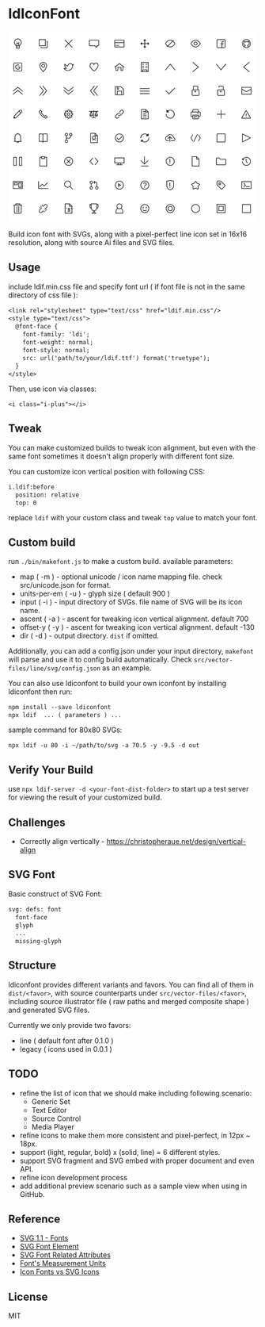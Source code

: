 # ldIconFont

![ldiconfont preview](https://github.com/loadingio/ldiconfont/blob/master/screenshot.png?raw=true)

Build icon font with SVGs, along with a pixel-perfect line icon set in 16x16 resolution, along with source Ai files and SVG files.


## Usage

include ldif.min.css file and specify font url ( if font file is not in the same directory of css file ):

    <link rel="stylesheet" type="text/css" href="ldif.min.css"/>
    <style type="text/css">
      @font-face {
        font-family: 'ldi';
        font-weight: normal;
        font-style: normal;
        src: url('path/to/your/ldif.ttf') format('truetype');
      }
    </style>

Then, use icon via classes:

    <i class="i-plus"></i>


## Tweak

You can make customized builds to tweak icon alignment, but even with the same font sometimes it doesn't align properly with different font size. 

You can customize icon vertical position with following CSS:

    i.ldif:before
      position: relative
      top: 0

replace `ldif` with your custom class and tweak `top` value to match your font.


## Custom build

run `./bin/makefont.js` to make a custom build. available parameters:

 - map ( -m ) - optional unicode / icon name mapping file. check src/unicode.json for format.
 - units-per-em ( -u ) - glyph size ( default 900 )
 - input ( -i ) - input directory of SVGs. file name of SVG will be its icon name.
 - ascent ( -a ) - ascent for tweaking icon vertical alignment. default 700
 - offset-y ( -y ) - ascent for tweaking icon vertical alignment. default -130
 - dir ( -d ) - output directory. `dist` if omitted.

Additionally, you can add a config.json under your input directory, `makefont` will parse and use it to config build automatically. Check `src/vector-files/line/svg/config.json` as an example.

You can also use ldiconfont to build your own iconfont by installing ldiconfont then run:

    npm install --save ldiconfont
    npx ldif  ... ( parameters ) ...

sample command for 80x80 SVGs:

    npx ldif -u 80 -i ~/path/to/svg -a 70.5 -y -9.5 -d out



## Verify Your Build

use `npx ldif-server -d <your-font-dist-folder>` to start up a test server for viewing the result of your customized build.



## Challenges

 - Correctly align vertically - https://christopheraue.net/design/vertical-align


## SVG Font

Basic construct of SVG Font:

    svg: defs: font
      font-face
      glyph
      ...
      missing-glyph


## Structure

ldiconfont provides different variants and favors. You can find all of them in `dist/<favor>`, with source counterparts under `src/vector-files/<favor>`, including source illustrator file ( raw paths and merged composite shape ) and generated SVG files. 

Currently we only provide two favors:

 - line ( default font after 0.1.0 )
 - legacy ( icons used in 0.0.1 )


## TODO

 - refine the list of icon that we should make including following scenario:
   - Generic Set
   - Text Editor
   - Source Control
   - Media Player
 - refine icons to make them more consistent and pixel-perfect, in 12px ~ 18px.
 - support (light, regular, bold) x (solid, line) = 6 different styles.
 - support SVG fragment and SVG embed with proper document and even API.
 - refine icon development process
 - add additional preview scenario such as a sample view when using in GitHub.


## Reference

 - [SVG 1.1 - Fonts](https://www.w3.org/TR/SVG11/fonts.html)
 - [SVG Font Element](https://developer.mozilla.org/en-US/docs/Web/SVG/Element/font)
 - [SVG Font Related Attributes](https://docs.google.com/spreadsheets/d/1NBUILrdB3uDDPzyicEU8WApkTXL9sZVmta7yneXlKIA/edit?usp=sharing)
 - [Font's Measurement Units](https://i.stack.imgur.com/Z0TnA.png)
 - [Icon Fonts vs SVG Icons](https://lambdatest.com/blog/its-2019-lets-end-the-debate-on-icon-fonts-vs-svg-icons)


## License

MIT
